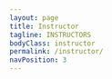 ```yaml
---
layout: page
title: Instructor
tagline: INSTRUCTORS
bodyClass: instructor
permalink: /instructor/
navPosition: 3
---
```


